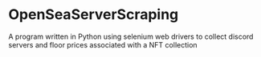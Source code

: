 # OpenSeaServerScraping
A program written in Python using selenium web drivers to collect discord servers and floor prices associated with a NFT collection 
